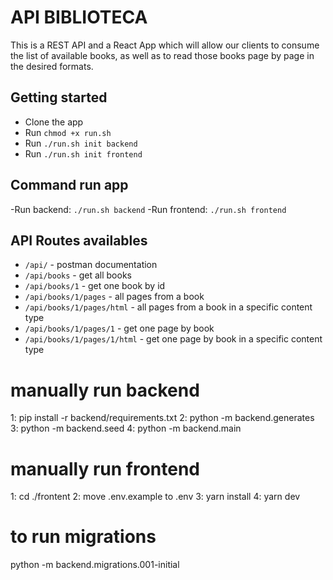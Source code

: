 # API BIBLIOTECA

<!-- TODO: new description -->

This is a REST API and a React App which will allow our clients to consume the list of available books, as well as to read those books page by page in the desired formats.

## Getting started

- Clone the app
- Run `chmod +x run.sh`
- Run `./run.sh init backend`
- Run `./run.sh init frontend`

## Command run app

-Run backend: `./run.sh backend`
-Run frontend: `./run.sh frontend`

## API Routes availables

- `/api/` - postman documentation
- `/api/books` - get all books
- `/api/books/1` - get one book by id
- `/api/books/1/pages` - all pages from a book
- `/api/books/1/pages/html` - all pages from a book in a specific content type
- `/api/books/1/pages/1` - get one page by book
- `/api/books/1/pages/1/html` - get one page by book in a specific content type

# manually run backend

1: pip install -r backend/requirements.txt
2: python -m backend.generates  
3: python -m backend.seed
4: python -m backend.main

# manually run frontend

1: cd ./frontent
2: move .env.example to .env
3: yarn install
4: yarn dev

# to run migrations

python -m backend.migrations.001-initial
